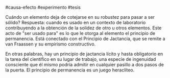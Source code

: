 #causa-efecto 
#experimento 
#tesis

Cuándo un elemento deja de cotejarse en su robustez para pasar a ser sólido? Respuesta: cuando es usado en un contexto de laboratorio contribuyendo a la obtención de la solidez de otro u otros elementos. Este acto de "ser usado para" es lo que le otorga al elemento el principio de permanencia.
Está conectado con el Principio de Jactancia, que se remite a van Fraassen y su empirismo constructivo.


En otras palabras, hay un principio de jactancia lícito y hasta obligatorio en la tarea del científico en su lugar de trabajo, una especie de ingenuidad consciente que él mismo podría admitir en cualquier pasillo a dos pasos de la puerta. El principio de permanencia es un juego heraclíteo.
